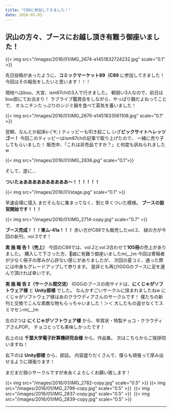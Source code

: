 ```yaml
---
title: "C89に参加してきました！"
date: 2016-01-03
---
```


## 沢山の方々、ブースにお越し頂き有難う御座いました！

{{< img src="/images/2016/01/IMG_2674-e1451832724232.jpg" scale="0.1" >}}

先日投稿があったように、**コミックマーケット89（C89** に参加してきました！今回はその報告をしたいと思います！！！

現地へはbuu、大宮、ism67chの3人で行きました。
朝弱い3人なので、前日はbuu邸にてお泊まり！
ラブライブ鑑賞会をしながら、やっぱり鍋だよねってことで、
オルニチンたっぷりのシジミ鍋を食べて英気を養いました！

{{< img src="/images/2016/01/IMG_2676-e1451833561108.jpg" scale="0.1" >}}

翌朝、なんとか起床ε-(´∀; )
ティッピーも叩き起こし
いざ**ビックサイトへレッツゴー！**
今回このティッピーはism67chの記事で取り上げたので、
一緒に売り子してもらいました！
販売中、「これは非売品ですか？」と何度も訊ねられましたw

{{< img src="/images/2016/01/IMG_2836.jpg" scale="0.1">}}

そして、遂に…

**ついたぁああああああああああ〜！！！！！！**

{{< img src="/images/2016/01/stage.jpg" scale="0.1" >}}

早速会場に侵入
まだそんなに集まってなく、割と早くついた模様。
**ブースの設営開始です！！！**

{{< img src="/images/2016/01/IMG_2714-copy.jpg" scale="0.7" >}}

**ブース完成！！！東ム-41a！！！**
赤い方がC88でも販売したvol.2、
緑の方が今回の新刊、vol.3です！

**実 施 報 告 1（売上）**
今回のC89では、vol.2とvol.3合わせて**105冊**の売上がありました。
購入して下さった方、誠に有難う御座いましたm(\_\_)m
今回は寄稿者が少なく冊子の厚みが心許ない感じがありましたが、
次回の夏コミ、通った際には中身もグレードアップして参ります。
是非とも再びIGGGのブースに足を運んで頂ければ幸いです。

**実 施 報 告 2（サークル間交流）** IGGGのブースの両サイドは、**にくじゃがソフトウェア様** と **Unity部様** でした。
なんかすごいサークルに挟まれましたねw
にくじゃがソフトウェア様はあのクラウディアさんのサークルです！
僕たちの新刊と交換でこんな素敵な物もらっちゃいました！＞＜
大したもの返せなくてスミマセンm(\_\_)m

左の2つは **にくじゃがソフトウェア様** から、年賀状・特製チョコ・クラウディアさんPOP。
チョコとっても美味しかったです！

右上のは **千葉大学電子計算機研究会様** から、作品集。
次はこちらからご挨拶伺いますね！

右下のは **Unity部様** から、部誌。
内容盛りだくさんで、僕らも頑張って厚み出せるように頑張ります！

まだまだ弱小サークルですが末永くよろしくお願い致します！

{{< img src="/images/2016/01/IMG_2782-copy.jpg" scale="0.5" >}}
{{< img src="/images/2016/01/IMG_2799-copy.jpg" scale="0.5" >}} 
{{< img src="/images/2016/01/IMG_2837-copy.jpg" scale="0.5" >}} 
{{< img src="/images/2016/01/IMG_2839-copy.jpg" scale="0.5" >}}

****
